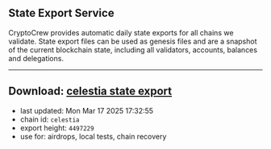 ## State Export Service
CryptoCrew provides automatic daily state exports for all chains we validate. State export files can be used as genesis files and are a snapshot of the current blockchain state, including all validators, accounts, balances and delegations.

---
**Download: [celestia state export](https://dl-eu2.ccvalidators.com/SERVICE/celestia/celestia_export_4497229.json)**
---

- last updated: Mon Mar 17 2025 17:32:55
- chain id: `celestia`
- export height: `4497229`
- use for: airdrops, local tests, chain recovery
